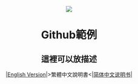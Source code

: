<div align="center">

  ![]("../img/icon.png")
  # Github範例
  ## 這裡可以放描述
  |[English Version](../README.md)|>繁體中文說明書<|[简体中文说明书](./README.zho-Hans_CN.md)|

</div>